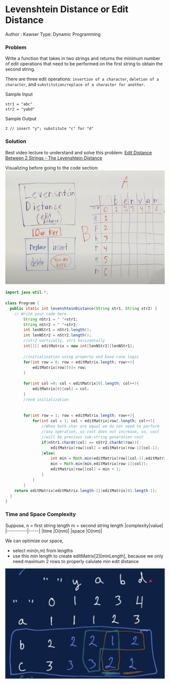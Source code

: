 # Levenshtein Distance or Edit Distance

Author : Kawser
Type: Dynamic Programming

### Problem

Write a function that takes in two strings and returns the minimum number of edit operations that need 
to be performed on the first string to obtain the second string.

There are three edit operations: `insertion of a character`, `deletion of a character`, and `substitution/replace of a character for another`.

Sample Input
```
str1 = "abc"
str2 = "yabd"
```
Sample Output
```
2 // insert "y"; substitute "c" for "d" 
```

### Solution

Best video lecture to understand and solve this problem: 
[Edit Distance Between 2 Strings - The Levenshtein Distance](https://www.youtube.com/watch?v=MiqoA-yF-0M&list=PLiQ766zSC5jM2OKVr8sooOuGgZkvnOCTI&index=14)

Visualizing before going to the code section:
![Edit Distance](https://github.com/khabib97/problem-solving-notes/blob/main/dynamic-programming/images/edit-distance.png)
```java
import java.util.*;

class Program {
  public static int levenshteinDistance(String str1, String str2) {
    // Write your code here.
		String nStr1 = " "+str1;
		String nStr2 = " "+str2;
		int lenNStr1 = nStr1.length();
		int lenNStr2 = nStr2.length();
		//str2 vartically, str1 horizontally
		int[][] editMatrix = new int[lenNStr2][lenNStr1];
		
		//initialization using property and base case logic
		for(int row = 0; row < editMatrix.length; row++){
			editMatrix[row][0]= row;
		}
		
		for(int col =0; col < editMatrix[0].length; col++){
			editMatrix[0][col] = col;
		}
		//end initialization
		
		
		for(int row = 1; row < editMatrix.length; row++){
			for(int col = 1; col < editMatrix[row].length; col++){
				//When both char are equal we do not need to perform
				//any operation, so cost does not increase, so, cost 
				//will be previous sub-string genaration cost
				if(nStr1.charAt(col) == nStr2.charAt(row)){
					editMatrix[row][col] = editMatrix[row-1][col-1];
				}else{
					int min = Math.min(editMatrix[row][col-1],editMatrix[row-1][col-1]);
					min = Math.min(min,editMatrix[row-1][col]);
					editMatrix[row][col] = min + 1;
				}
			}
		}
    return editMatrix[editMatrix.length-1][editMatrix[0].length-1];
  }
}
```

### Time and Space Complexity
Suppose, 
n = first string length
m = second string length 
|complexity|value|
|----------|-----|
|time      |O(nm)|
|space     |O(nm)| 

We can optimize our space, 
- select min(n,m) from lengths
- use this min length to create editMatrix[2][minLength], because we only need maximum 2 rows to properly calulate min edit distance 

![Optimize Space](https://github.com/khabib97/problem-solving-notes/blob/main/dynamic-programming/images/optimize-space-edit-distance-problem.png)

